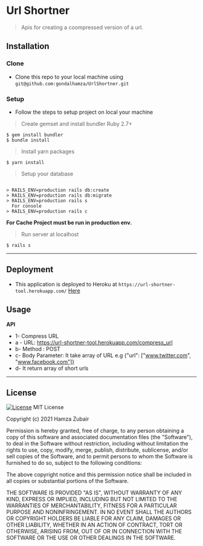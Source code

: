 # Url Shortner

> Apis for creating a coompressed version of a url.

## Installation

### Clone

- Clone this repo to your local machine using `git@github.com:gondalhamza/UrlShortner.git`

### Setup

- Follow the steps to setup project on local your machine

> Create gemset and install bundler
> Ruby 2.7+
```shell
$ gem install bundler
$ bundle install
```

> Install yarn packages

```shell
$ yarn install
```

> Setup your database

```shell

> RAILS_ENV=production rails db:create
> RAILS_ENV=production rails db:migrate
> RAILS_ENV=production rails s
  For console
> RAILS_ENV=production rails c
```
<b>For Cache Project must be run in production env.</b>

> Run server at localhost

```shell
$ rails s
```
---

## Deployment
- This application is deployed to Heroku at `https://url-shortner-tool.herokuapp.com/` [Here](https://url-shortner-tool.herokuapp.com/)


## Usage
<b>API</b>
- 1- Compress URL
- a - URL: https://url-shortner-tool.herokuapp.com/compress_url
- b- Method : POST
- c- Body Parameter: It take array of URL
e.g
{"url": ["www.twitter.com", "www.facebook.com"]}
- d- It return array of short urls

---
## License

[![License](http://img.shields.io/:license-mit-blue.svg?style=flat-square)](http://badges.mit-license.org)
MIT License

Copyright (c) 2021 Hamza Zubair

Permission is hereby granted, free of charge, to any person obtaining a copy
of this software and associated documentation files (the "Software"), to deal
in the Software without restriction, including without limitation the rights
to use, copy, modify, merge, publish, distribute, sublicense, and/or sell
copies of the Software, and to permit persons to whom the Software is
furnished to do so, subject to the following conditions:

The above copyright notice and this permission notice shall be included in all
copies or substantial portions of the Software.

THE SOFTWARE IS PROVIDED "AS IS", WITHOUT WARRANTY OF ANY KIND, EXPRESS OR
IMPLIED, INCLUDING BUT NOT LIMITED TO THE WARRANTIES OF MERCHANTABILITY,
FITNESS FOR A PARTICULAR PURPOSE AND NONINFRINGEMENT. IN NO EVENT SHALL THE
AUTHORS OR COPYRIGHT HOLDERS BE LIABLE FOR ANY CLAIM, DAMAGES OR OTHER
LIABILITY, WHETHER IN AN ACTION OF CONTRACT, TORT OR OTHERWISE, ARISING FROM,
OUT OF OR IN CONNECTION WITH THE SOFTWARE OR THE USE OR OTHER DEALINGS IN THE
SOFTWARE.